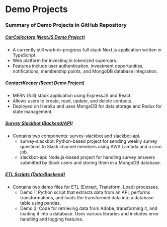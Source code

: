 # Demo Projects

### Summary of Demo Projects in GitHub Repository

##### [CarCollectors (NextJS Demo Project)](/next-js-demo)

-   A currently still work-in-progress full stack Next.js application written in TypeScript.
-   Web platform for investing in tokenized supercars.
-   Features include user authentication, investment opportunities, notifications, membership points, and MongoDB database integration.

##### [ContactKeeper (React Demo Project)](/react-demo)

-   MERN (full) stack application using ExpressJS and React.
-   Allows users to create, read, update, and delete contacts.
-   Deployed on Heroku and uses MongoDB for data storage and Redux for state management.

##### [Survey Slackbot (Backend/API)](/survey-slackbot)

-   Contains two components: survey-slackbot and slackbot-api.
    -   survey-slackbot: Python-based project for sending weekly survey questions to Slack channel members using AWS Lambda and a cron job.
    -   slackbot-api: Node.js-based project for handling survey answers submitted by Slack users and storing them in a MongoDB database.

##### [ETL Scripts (Data/Backend)](/etl-scripts)

-   Contains two demo files for ETL (Extract, Transform, Load) processes.
    -   Demo 1: Python script that extracts data from an API, performs transformations, and loads the transformed data into a database table using pandas.
    -   Demo 2: Code for retrieving data from Adobe, transforming it, and loading it into a database. Uses various libraries and includes error handling and logging features.
